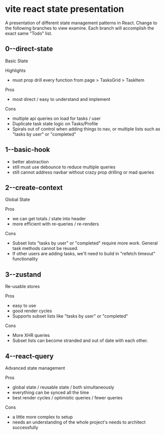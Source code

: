# vite react state presentation
A presentation of different state management patterns in React. Change to the following branches
to view examine. Each branch will accomplish the exact same "Todo" list.

## 0--direct-state
Basic State

Highlights 
- must prop drill every function from page > TasksGrid > TaskItem

Pros 
- most direct / easy to understand and implement 

Cons
- multiple api queries on load for tasks / user 
- Duplicate task state logic on Tasks/Profile
- Spirals out of control when adding things to nav, or multiple lists such as "tasks by user" or "completed"

## 1--basic-hook
- better abstraction
- still must use debounce to reduce multiple queries
- still cannot address navbar without crazy prop drilling or mad queries

## 2--create-context
Global State 

Pros 
- we can get totals / state into header 
- more efficient with re-queries / re-renders

Cons
- Subset lists "tasks by user" or "completed" require more work. General task methods cannot be reused.
- If other users are adding tasks, we'll need to build in "refetch timeout" functionality

## 3--zustand
Re-usable stores

Pros
- easy to use 
- good render cycles
- Supports subset lists like "tasks by user" or "completed"

Cons 
- More XHR queries
- Subset lists can become stranded and out of date with each other.


## 4--react-query
Advanced state management

Pros 
- global state / reusable state / both simultaneously 
- everything can be synced all the time 
- best render cycles / optimistic queries / fewer queries 

Cons 
- a little more complex to setup 
- needs an understanding of the whole project's needs to architect successfully
